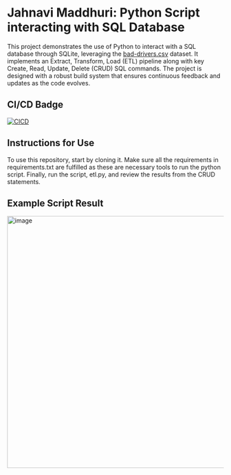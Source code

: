 # Jahnavi Maddhuri: Python Script interacting with SQL Database
This project demonstrates the use of Python to interact with a SQL database through SQLite, leveraging the [bad-drivers.csv](https://github.com/fivethirtyeight/data/blob/master/bad-drivers/bad-drivers.csv) dataset. It implements an Extract, Transform, Load (ETL) pipeline along with key Create, Read, Update, Delete (CRUD) SQL commands. The project is designed with a robust build system that ensures continuous feedback and updates as the code evolves.

## CI/CD Badge
[![CICD](https://github.com/nogibjj/JahnaviM-PythonInteractSQLdb/actions/workflows/cicd.yml/badge.svg)](https://github.com/nogibjj/JahnaviM-PythonInteractSQLdb/actions/workflows/cicd.yml)

## Instructions for Use
To use this repository, start by cloning it. Make sure all the requirements in requirements.txt are fulfilled as these are necessary tools to run the python script. Finally, run the script, etl.py, and review the results from the CRUD statements.

## Example Script Result
<img width="585" alt="image" src="https://github.com/user-attachments/assets/7c9b8c67-f53a-401c-9af5-6b870290048b">
